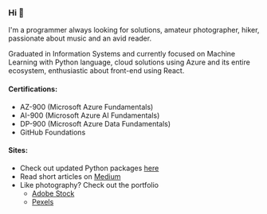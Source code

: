 ### Hi 👋

I'm a programmer always looking for solutions, amateur photographer, hiker, passionate about music and an avid reader.

Graduated in Information Systems and currently focused on Machine Learning with Python language, cloud solutions using Azure and its entire ecosystem, enthusiastic about front-end using React.

#### Certifications:

- AZ-900 (Microsoft Azure Fundamentals)
- AI-900 (Microsoft Azure AI Fundamentals)
- DP-900 (Microsoft Azure Data Fundamentals)
- GitHub Foundations

#### Sites:

- Check out updated Python packages <a href="https://pythonpackages.dev/" target="_blank">here</a>
- Read short articles on [Medium](https://medium.com/@marcostuliobr)
- Like photography? Check out the portfolio
  - [Adobe Stock](https://stock.adobe.com/pt/contributor/206477701/Marcos%20Dultra)
  - [Pexels](https://www.pexels.com/@mtcd/highlights/)
